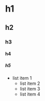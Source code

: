 # h1
## h2
### h3
####  h4
##### h5
- list item 1
  - list item 2
  - list item 3
  - list item 4
    